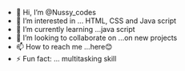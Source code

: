 - 👋 Hi, I’m @Nussy_codes
- 👀 I’m interested in ...  HTML, CSS and Java script
- 🌱 I’m currently learning ...java script
- 💞️ I’m looking to collaborate on ...on new projects 
- 📫 How to reach me ...here😊
- ⚡ Fun fact: ... multitasking skill

<!---
Nussy-creates/Nussy-creates is a ✨ special ✨ repository because its `README.md` (this file) appears on your GitHub profile.
You can click the Preview link to take a look at your changes.
--->
